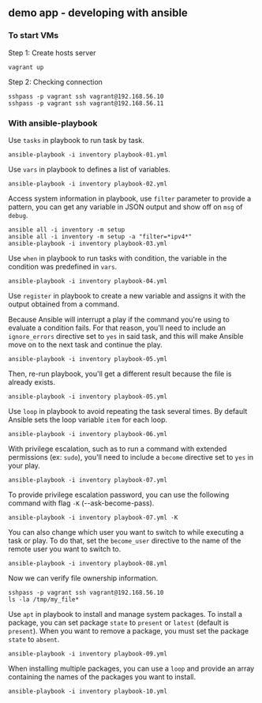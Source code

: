 ## demo app - developing with ansible

### To start VMs

Step 1: Create hosts server

    vagrant up

Step 2: Checking connection

    sshpass -p vagrant ssh vagrant@192.168.56.10
    sshpass -p vagrant ssh vagrant@192.168.56.11

### With ansible-playbook

Use `tasks` in playbook to run task by task.

    ansible-playbook -i inventory playbook-01.yml

Use `vars` in playbook to defines a list of variables.

    ansible-playbook -i inventory playbook-02.yml

Access system information in playbook, use `filter` parameter to provide a pattern, you can get any variable in JSON output and show off on `msg` of `debug`.

    ansible all -i inventory -m setup
    ansible all -i inventory -m setup -a "filter=*ipv4*"
    ansible-playbook -i inventory playbook-03.yml

Use `when` in playbook to run tasks with condition, the variable in the condition was predefined in `vars`.

    ansible-playbook -i inventory playbook-04.yml

Use `register` in playbook to create a new variable and assigns it with the output obtained from a command.

Because Ansible will interrupt a play if the command you're using to evaluate a condition fails. For that reason, you'll need to include an `ignore_errors` directive set to `yes` in said task, and this will make Ansible move on to the next task and continue the play.

    ansible-playbook -i inventory playbook-05.yml

Then, re-run playbook, you'll get a different result because the file is already exists.

    ansible-playbook -i inventory playbook-05.yml

Use `loop` in playbook to avoid repeating the task several times. By default Ansible sets the loop variable `item` for each loop.

    ansible-playbook -i inventory playbook-06.yml

With privilege escalation, such as to run a command with extended permissions (ex: `sudo`), you'll need to include a `become` directive set to `yes` in your play.

    ansible-playbook -i inventory playbook-07.yml

To provide privilege escalation password, you can use the following command with flag `-K` (--ask-become-pass).

    ansible-playbook -i inventory playbook-07.yml -K

You can also change which user you want to switch to while executing a task or play. To do that, set the `become_user` directive to the name of the remote user you want to switch to.

    ansible-playbook -i inventory playbook-08.yml

Now we can verify file ownership information.

    sshpass -p vagrant ssh vagrant@192.168.56.10
    ls -la /tmp/my_file*

Use `apt` in playbook to install and manage system packages. To install a package, you can set package `state` to `present` or `latest` (default is `present`). When you want to remove a package, you must set the package `state` to `absent`.

    ansible-playbook -i inventory playbook-09.yml

When installing multiple packages, you can use a `loop` and provide an array containing the names of the packages you want to install.

    ansible-playbook -i inventory playbook-10.yml

